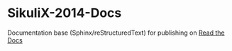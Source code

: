 SikuliX-2014-Docs
=================

Documentation base (Sphinx/reStructuredText) for publishing on [Read the Docs](https://readthedocs.org)

